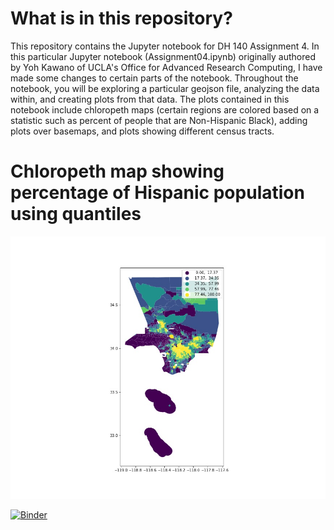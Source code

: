 # What is in this repository?

This repository contains the Jupyter notebook for DH 140 Assignment 4. In this particular Jupyter notebook (Assignment04.ipynb) originally authored 
by Yoh Kawano of UCLA's Office for Advanced Research Computing, I have made some changes to certain parts of the notebook. Throughout the notebook, 
you will be exploring a particular geojson file, analyzing the data within, and creating plots from that data. The plots contained in this notebook include chloropeth maps (certain regions are colored based on a statistic such as percent of people that are Non-Hispanic Black), adding plots over basemaps, and plots showing different census tracts. 

# Chloropeth map showing percentage of Hispanic population using quantiles

![Chloropeth](https://github.com/nelson-truong/cs136-assignment09/blob/main/images/chloropeth.jpg)



[![Binder](https://mybinder.org/badge_logo.svg)](https://mybinder.org/v2/gh/nelson-truong/cs136-assignment09/HEAD)